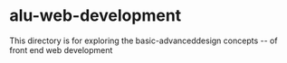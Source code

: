 # alu-web-development
This directory is for exploring the basic-advanceddesign concepts -- 
of front end web development